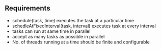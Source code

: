 ## Requirements
- schedule(task, time) executes the task at a particular time
- schedleAtFixedInterval(task, interval) executes task at every interval
- tasks can run at same time in parallel
- accept as many tasks as possible in parallel
- No. of threads running at a time should be finite and configurable